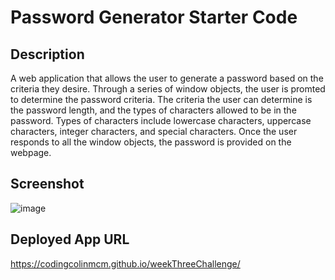 # Password Generator Starter Code

## Description

A web application that allows the user to generate a password based on the criteria they desire. Through a series of window objects, the user is promted to determine the password criteria. The criteria the user can determine is the password length, and the types of characters allowed to be in the password. Types of characters include lowercase characters, uppercase characters, integer characters, and special characters. Once the user responds to all the window objects, the password is provided on the webpage.

## Screenshot

![image](https://user-images.githubusercontent.com/112663656/193699493-21be6043-5694-42ec-b82d-6c91c70894c6.png)

## Deployed App URL

https://codingcolinmcm.github.io/weekThreeChallenge/
